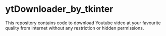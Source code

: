 # ytDownloader_by_tkinter
This repository contains code to download Youtube video at your favourite quality from internet without any restriction or hidden permissions.
